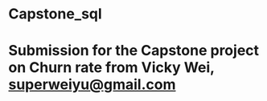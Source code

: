 # Capstone_sql

# Submission for the Capstone project on Churn rate from Vicky Wei, superweiyu@gmail.com
